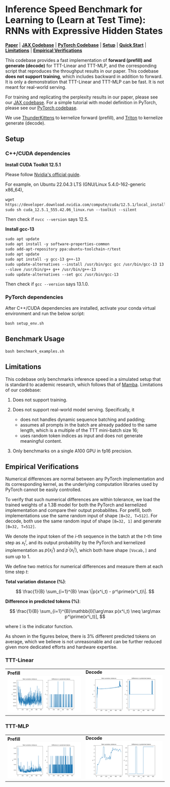 # Inference Speed Benchmark for Learning to (Learn at Test Time): RNNs with Expressive Hidden States

[**Paper**](https://arxiv.org/abs/2407.04620)
| [**JAX Codebase**](https://github.com/test-time-training/ttt-lm-jax)
| [**PyTorch Codebase**](https://github.com/test-time-training/ttt-lm-pytorch)
| [**Setup**](#setup)
| [**Quick Start**](#benchmark-usage)
| [**Limitations**](#limitations)
| [**Empirical Verifications**](#empirical-verifications)

This codebase provides a fast implementation of **forward (prefill) and generate (decode)** for TTT-Linear and TTT-MLP, 
and the corresponding script that reproduces the throughput results in our paper.
This codebase **does not support training**, which includes backward in addition to forward. It is only a demonstration that TTT-Linear and TTT-MLP can be fast. It is not meant for real-world serving.

For training and replicating the perplexity results in our paper, please see our [JAX codebase](https://github.com/test-time-training/ttt-lm-jax).
For a simple tutorial with model definition in PyTorch, please see our [PyTorch codebase](https://github.com/test-time-training/ttt-lm-pytorch).

We use [ThunderKittens](https://github.com/HazyResearch/ThunderKittens) to kernelize forward (prefill), 
and [Triton](https://github.com/triton-lang/triton) to kernelize generate (decode).

## Setup

### C++/CUDA dependencies

**Install CUDA Toolkit 12.5.1**

Please follow [Nvidia's official guide](https://developer.nvidia.com/cuda-downloads).

For example, on Ubuntu 22.04.3 LTS (GNU/Linux 5.4.0-162-generic x86_64),
```
wget https://developer.download.nvidia.com/compute/cuda/12.5.1/local_installers/cuda_12.5.1_555.42.06_linux.run
sudo sh cuda_12.5.1_555.42.06_linux.run --toolkit --silent
```
Then check if `nvcc --version` says 12.5.

**Install gcc-13**
```
sudo apt update
sudo apt install -y software-properties-common
sudo add-apt-repository ppa:ubuntu-toolchain-r/test
sudo apt update
sudo apt install -y gcc-13 g++-13
sudo update-alternatives --install /usr/bin/gcc gcc /usr/bin/gcc-13 13 --slave /usr/bin/g++ g++ /usr/bin/g++-13
sudo update-alternatives --set gcc /usr/bin/gcc-13
```
Then check if `gcc --version` says 13.1.0.

### PyTorch dependencies

After C++/CUDA dependencies are installed, activate your conda virtual environment and run the below script:
```
bash setup_env.sh
```

## Benchmark Usage

```
bash benchmark_examples.sh
```

## Limitations

This codebase only benchmarks inference speed in a simulated setup that is standard to academic research, which follows that of [Mamba](https://github.com/state-spaces/mamba/blob/main/benchmarks/benchmark_generation_mamba_simple.py).
Limitations of our codebase:

1. Does not support training.

2. Does not support real-world model serving. Specifically, it
   * does not handles dynamic sequence batching and padding;
   * assumes all prompts in the batch are already padded to the same length, which is a multiple of the TTT mini-batch size 16;
   * uses random token indices as input and does not generate meaningful content.

3. Only benchmarks on a single A100 GPU in fp16 precision.

## Empirical Verifications

Numerical differences are normal between any PyTorch implementation and its corresponding kernel, 
as the underlying computation libraries used by PyTorch cannot be easily controlled.

To verify that such numerical differences are within tolerance, we load the trained weights of a 1.3B model for both the PyTorch and kernelized implementation and compare their output probabilites. 
For prefill, both implementations use the same random input of shape `[B=32, T=512]`. 
For decode, both use the same random input of shape `[B=32, 1]` and generate `[B=32, T=512]`.

We denote the input token of the $i$-th sequence in the batch at the $t$-th time step as $x^i_t$, and its output probability by the PyTorch and kernelized implementation as $p(x^i_t)$ and $p^\prime(x^i_t)$, which both have shape `[Vocab,]` and sum up to 1.

We define two metrics for numerical differences and measure them at each time step $t$:

**Total variation distance (%)**:

$$ 
\frac{1}{B} \sum_{i=1}^{B} \max \|p(x^i_t) - p^\prime(x^i_t)\|.
$$

**Difference in predicted tokens (%)**:

$$ 
\frac{1}{B} \sum_{i=1}^{B}\mathbb{I}[\arg\max p(x^i_t) \neq \arg\max p^\prime(x^i_t)],
$$

where $\mathbb{I}$ is the indicator function.

As shown in the figures below, there is 3% different predicted tokens on average, 
which we believe is not unreasonable and can be further reduced given more dedicated efforts and hardware expertise.

### TTT-Linear
<table>
  <tr>
    <td><strong>Prefill</strong><br><img src="fig/ttt_linear_prefill.png" alt="TTT-Linear Prefill" title="TTT-Linear Prefill"></td>
    <td><strong>Decode</strong><br><img src="fig/ttt_linear_decode.png" alt="TTT-Linear Decode" title="TTT-Linear Decode"></td>
  </tr>
</table>

### TTT-MLP
<table>
  <tr>
    <td><strong>Prefill</strong><br><img src="fig/ttt_mlp_prefill.png" alt="TTT-MLP Prefill" title="TTT-MLP Prefill"></td>
    <td><strong>Decode</strong><br><img src="fig/ttt_mlp_decode.png" alt="TTT-MLP Decode" title="TTT-MLP Decode"></td>
  </tr>
</table>

